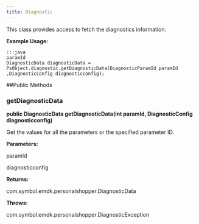 ```yaml
---
title: Diagnostic
---
```


This class provides access to fetch the diagnostics information.
 
 

**Example Usage:**
	
	:::java	
	paramId
	DiagnosticData diagnosticData =  PsObject.diagnostic.getDiagnosticData(DiagnosticParamId paramId
	,DiagnosticConfig diagnosticconfig);


##Public Methods

### getDiagnosticData

**public DiagnosticData getDiagnosticData(int paramId, DiagnosticConfig diagnosticconfig)**

Get the values for all the parameters or the specified parameter ID.

**Parameters:**

paramId

diagnosticconfig

**Returns:**

com.symbol.emdk.personalshopper.DiagnosticData

**Throws:**

com.symbol.emdk.personalshopper.DiagnosticException




